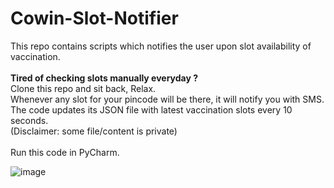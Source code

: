 # Cowin-Slot-Notifier
This repo contains scripts which notifies the user upon slot availability of vaccination. <br><br>
**Tired of checking slots manually everyday ?** <br>
Clone this repo and sit back, Relax. <br>
Whenever any slot for your pincode will be there, it will notify you with SMS. <br>
The code updates its JSON file with latest vaccination slots every 10 seconds.<br>
(Disclaimer: some file/content is private) <br>
<br>
Run this code in PyCharm.




![image](https://user-images.githubusercontent.com/60480125/118421993-e9b75300-b6df-11eb-894f-ac467940a75d.png)
